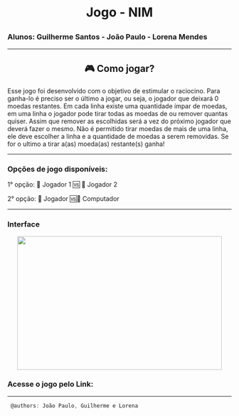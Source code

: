 
# **<p align = center> Jogo - NIM**
### Alunos: Guilherme Santos - João Paulo - Lorena Mendes

---

## **<p align = center> 🎮 Como jogar?**

Esse jogo foi desenvolvido com o objetivo de estimular o raciocino. Para ganha-lo é preciso ser o último a jogar, ou seja, o jogador que deixará 0 moedas restantes. Em cada linha existe uma quantidade ímpar de moedas, em uma linha o jogador pode tirar todas as moedas de ou remover quantas quiser. Assim que remover as escolhidas será a vez do próximo jogador que deverá fazer o mesmo. Não é permitido tirar moedas de mais de uma linha, ele deve escolher a linha e a quantidade de moedas a serem removidas.  Se for o ultimo a tirar a(as) moeda(as) restante(s) ganha!

---

### Opções de jogo disponíveis:


1° opção: 👤 Jogador 1 🆚 👤 Jogador 2

2°  opção: 👤 Jogador  🆚🤖  Computador
  
---
  
  ### Interface
  <p align="center">
  <img width="460" height="300" src="https://user-images.githubusercontent.com/75842072/159386211-1128aaca-7484-47ad-8224-750255155082.png">
</p>

### Acesse o jogo pelo Link: 
  
  ---
 ``` JavaScript
  @authors: João Paulo, Guilherme e Lorena
```
  
